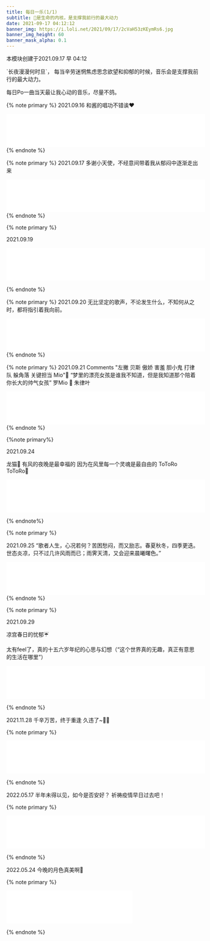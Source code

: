 ```yaml
---
title: 每日一乐(1/1)
subtitle: 🎵是生命的内核，是支撑我前行的最大动力
date: 2021-09-17 04:12:12
banner_img: https://i.loli.net/2021/09/17/2cVaH53zKEymRs6.jpg
banner_img_height: 60
banner_mask_alpha: 0.1
---
```



<div class="markdown-body">
<p>本模块创建于2021.09.17 早 04:12</p>
<p>`长夜漫漫何时旦`，
每当辛劳迷惘焦虑思念欲望和抑郁的时候，音乐会是支撑我前行的最大动力。
</p>
<p>每日Po一曲当天最让我心动的音乐，尽量不鸽。</p>
</div>


{% note primary %}
2021.09.16
和酱的唱功不错诶❤️

<iframe frameborder="no" border="0" marginwidth="0" marginheight="0" width=520 height=86 src="//music.163.com/outchain/player?type=2&id=26201963&auto=0&height=66"></iframe>
{% endnote %}

{% note primary %}
2021.09.17
多谢小天使，不经意间带着我从郁闷中逐渐走出来
<iframe frameborder="no" border="0" marginwidth="0" marginheight="0" width=520 height=86 src="//music.163.com/outchain/player?type=2&id=26202100&auto=0&height=66"></iframe>
{% endnote %}



{% note primary %}

2021.09.19

<iframe frameborder="no" border="0" marginwidth="0" marginheight="0" width=520 height=86 src="//music.163.com/outchain/player?type=2&id=1833404952&auto=0&height=66"></iframe>

{% endnote %}

{% note primary %}
2021.09.20
无比坚定的歌声，不论发生什么，不知何从之时，都将指引着我向前。
<iframe frameborder="no" border="0" marginwidth="0" marginheight="0" width=520 height=86 src="//music.163.com/outchain/player?type=2&id=27876224&auto=0&height=66"></iframe>
{% endnote %}

{% note primary %}
2021.09.21
Comments
"左撇 贝斯 傲娇 害羞 胆小鬼 打律队 躲角落 关键担当 Mio"🎸
“梦里的漂亮女孩是谁我不知道，但是我知道那个陪着你长大的帅气女孩”
罗Mio   朱律叶
<iframe frameborder="no" border="0" marginwidth="0" marginheight="0" width=520 height=86 src="//music.163.com/outchain/player?type=2&id=26201915&auto=0&height=66"></iframe>
{% endnote %}



{%note primary%}

2021.09.24

龙猫🐲
有风的夜晚是最幸福的
因为在风里每一个灵魂是最自由的
ToToRo ToToRo🎵
<iframe frameborder="no" border="0" marginwidth="0" marginheight="0" width=520 height=86 src="//music.163.com/outchain/player?type=2&id=4879255&auto=0&height=66"></iframe>

{% endnote%}



{% note primary %}

2021.09.25
“歌者人生，心况若何？苦困愁闷，而又励志。春夏秋冬，四季更迭。世态炎凉，只不过几许风雨而已；雨霁天清，又会迎来晨曦曙色。”
<iframe frameborder="no" border="0" marginwidth="0" marginheight="0" width=520 height=86 src="//music.163.com/outchain/player?type=2&id=546586792&auto=0&height=66"></iframe>
{% endnote %}



{% note primary %}

2021.09.29

凉宫春日的忧郁☔️

太有feel了，真的十五六岁年纪的心思与幻想（“这个世界真的无趣，真正有意思的生活在哪里”）

<iframe frameborder="no" border="0" marginwidth="0" marginheight="0" width=520 height=86 src="//music.163.com/outchain/player?type=2&id=1396778633&auto=0&height=66"></iframe>

{% endnote %}





2021.11.28
千辛万苦，终于重逢
久违了~🙏🏻

{% note primary %}

<iframe frameborder="no" border="0" marginwidth="0" marginheight="0" width=520 height=86 src="//music.163.com/outchain/player?type=2&id=559461&auto=0&height=66"></iframe>

{% endnote %}


2022.05.17
半年未得以见，如今是否安好？
祈祷疫情早日过去吧！

{% note primary %}

<iframe frameborder="no" border="0" marginwidth="0" marginheight="0" width=520 height=86 src="//music.163.com/outchain/player?type=2&id=608653&auto=0&height=66"></iframe>

{% endnote %}



2022.05.24
今晚的月色真美啊💖

{% note primary %}
<iframe frameborder="no" border="0" marginwidth="0" marginheight="0" width=330 height=86 src="//music.163.com/outchain/player?type=2&id=480097178&auto=0&height=66"></iframe>

{% endnote %}

